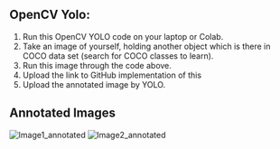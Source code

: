 ## OpenCV Yolo:
1. Run this OpenCV YOLO code on your laptop or Colab. 
2. Take an image of yourself, holding another object which is there in COCO data set (search for COCO classes to learn). 
3. Run this image through the code above. 
4. Upload the link to GitHub implementation of this
5. Upload the annotated image by YOLO. 


## Annotated Images

![Image1_annotated]()
![Image2_annotated]()
